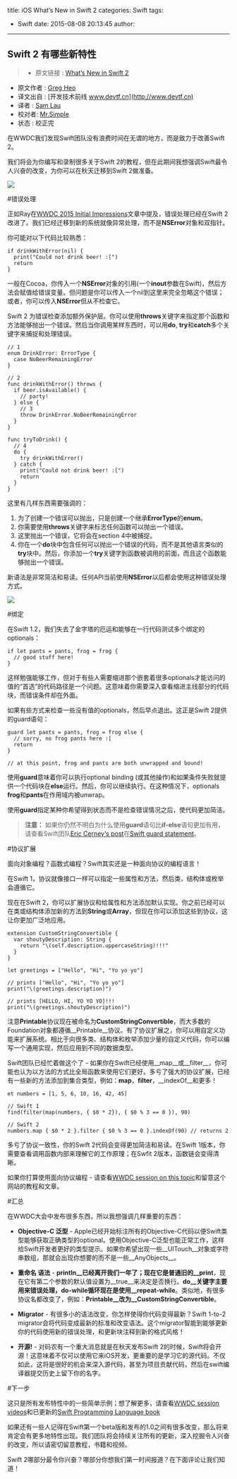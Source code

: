 title: iOS What’s New in Swift 2
categories: Swift
tags:
  - Swift
date: 2015-08-08 20:13:45
author:
---
Swift 2 有哪些新特性
---

> * 原文链接 : [What’s New in Swift 2](http://www.raywenderlich.com/108522/whats-new-in-swift-2)
* 原文作者 : [Greg Heo](http://www.raywenderlich.com/u/gregheo)
* 译文出自 : [开发技术前线 www.devtf.cn](http://www.devtf.cn)
* 译者 : [Sam Lau](https://github.com/samlaudev) 
* 校对者: [Mr.Simple](https://github.com/bboyfeiyu)  
* 状态 :  校正完

在WWDC我们发现Swift团队没有浪费时间在无谓的地方，而是致力于改善Swift 2。

我们将会为你编写和录制很多关于Swift 2的教程，但在此期间我想强调Swift最令人兴奋的改变，为你可以在秋天迁移到Swift 2做准备。

![](http://cdn2.raywenderlich.com/wp-content/uploads/2015/06/swift-new.jpg)


#错误处理

正如Ray在[WWDC 2015 Initial Impressions](http://www.raywenderlich.com/108379/wwdc-2015-initial-impressions)文章中提及，错误处理已经在Swift 2改进了。我们已经迁移到新的系统就像异常处理，而不是**NSError**对象和双指针。

你可能对以下代码比较熟悉：

```
if drinkWithError(nil) {
  print("Could not drink beer! :[")
  return
}
```

一般在Cocoa，你传入一个**NSError**对象的引用(一个**inout**参数在Swift)，然后方法会赋值给错误变量。但问题是你可以传入一个nil到这里来完全忽略这个错误；或者，你可以传入**NSError**但从不检查它。

Swift 2 为错误检查添加额外保护层。你可以使用**throws**关键字来指定那个函数和方法能够抛出一个错误。然后当你调用某样东西时，可以用**do**, **try**和**catch**多个关键字来捕捉和处理错误。

```
// 1
enum DrinkError: ErrorType {
  case NoBeerRemainingError
}
 
// 2
func drinkWithError() throws {
  if beer.isAvailable() {
    // party!
  } else {
    // 3
    throw DrinkError.NoBeerRemainingError
  }
}
 
func tryToDrink() {
  // 4
  do {
    try drinkWithError()
  } catch {
    print("Could not drink beer! :[")
    return
  }
}

```

这里有几样东西需要强调的：

1. 为了创建一个错误可以抛出，只是创建一个继承**ErrorType**的**enum**。
2. 你需要使用**throws**关键字来标志任何函数可以抛出一个错误。
3. 这里抛出一个错误，它将会在section 4中被捕捉。
4. 你在一个**do**块中包含任何可以抛出一个错误的代码，而不是其他语言类似的**try**块中。然后，你添加一个**try**关键字到函数被调用的前面，而且这个函数能够抛出一个错误。

新语法是非常简洁和易读。任何API当前使用**NSError**以后都会使用这种错误处理方式。

![](http://cdn4.raywenderlich.com/wp-content/uploads/2015/06/throw-all-the-things-415x320.jpg)

<!-- more -->

#绑定

在Swift 1.2，我们失去了金字塔的厄运和能够在一行代码测试多个绑定的optionals：

```
if let pants = pants, frog = frog {
  // good stuff here!
}
```

这样勉强能够工作，但对于有些人需要缩进那个嵌套着很多optionals才能访问的值的“首选”的代码路径是一个问题。这意味着你需要深入查看缩进主线部分的代码块，而错误条件却在外面。

如果有些方式来检查一些没有值的optionals，然后早点退出。这正是Swift 2提供的guard语句：

```
guard let pants = pants, frog = frog else {
  // sorry, no frog pants here :[
  return
}
 
// at this point, frog and pants are both unwrapped and bound!
```

使用**guard**意味着你可以执行optional binding (或其他操作)和如果条件失败就提供一个代码块在**else**运行。然后，你可以继续执行。在这种情况下，optionals **frog**和**pants**在作用域内被unwrap。

使用**guard**指定某种你希望得到状态而不是检查错误情况之后，使代码更加简洁。

> **注意：** 如果你仍然不明白为什么使用**guard**语句比**if-else**语句更加有用，请查看Swift团队[Eric Cerney‘s post](http://www.raywenderlich.com/u/ecerney)在[Swift guard statement](http://ericcerney.com/swift-guard-statement/)。


#协议扩展

面向对象编程？函数式编程？Swift其实还是一种面向协议的编程语言！

在Swift 1，协议就像接口一样可以指定一些属性和方法，然后类，结构体或枚举会遵循它。

现在在Swift 2，你可以扩展协议和给属性和方法添加默认实现。你之前已经可以在类或结构体添加新的方法到**String**或**Array**，但现在你可以添加这些到协议，这让你更加广泛地应用。

```
extension CustomStringConvertible {
  var shoutyDescription: String {
    return "\(self.description.uppercaseString)!!!"
  }
}
 
let greetings = ["Hello", "Hi", "Yo yo yo"]
 
// prints ["Hello", "Hi", "Yo yo yo"]
print("\(greetings.description)")
 
// prints [HELLO, HI, YO YO YO]!!!
print("\(greetings.shoutyDescription)")

```

注意**Printable**协议现在被命名为**CustomStringConvertible**，而大多数的Foundation对象都遵循__Printable__协议。有了协议扩展之，你可以用自定义功能来扩展系统。相比于向很多类、结构体和枚举添加少量的自定义代码，你可以编写一个通用实现，然后应用到不同的数据类型。

Swift团队已经忙着做这个了 - 如果你在Swift已经使用__map__或__filter__，你可能也认为以方法的方式比全局函数来使用它们更好。多亏了强大的协议扩展，已经有一些新的方法添加到集合类型，例如：__map__，__filter__，__indexOf__和更多！

```
et numbers = [1, 5, 6, 10, 16, 42, 45]
 
// Swift 1
find(filter(map(numbers, { $0 * 2}), { $0 % 3 == 0 }), 90)
 
// Swift 2
numbers.map { $0 * 2 }.filter { $0 % 3 == 0 }.indexOf(90) // returns 2
```

多亏了协议一致性，你的Swift 2代码会变得更加简洁和易读。在Swift 1版本，你需要查看调用函数内部来理解它的工作原理；在Swfit 2版本，函数链会变得清晰。

如果你打算使用面向协议编程 - 请查看[WWDC session on this topic](https://developer.apple.com/videos/wwdc/2015/?id=408)和留意这个网站的教程和文章。


#汇总

在WWDC大会中发布很多东西，所以我想强调几样重要的东西：

* __Objective-C 泛型__ - Apple已经开始标注所有的Objective-C代码以便Swift类型能够获取正确类型的optional。使用Objective-C泛型也能正常工作，这样给Swift开发者更好的类型提示。如果你希望出现一些__UITouch__对象或字符串数组，那就会出现你想要的而不是一些__AnyObjects__。

* __重命名 语法__ - __println__已经离开我们一年了；现在它是普通旧的__print__，现在它有第二个参数的默认值设置为__true__来决定是否换行。__do__关键字主要用来错误处理，do-while循环现在是使用__repeat-while__。类似地，有很多协议名都改变了，例如：__Printable__改为__CustomStringConvertible__。

* __Migrator__ - 有很多小的语法改变，你怎样使得你代码变得最新？Swift 1-to-2 migrator会将代码变成最新的标准和改变语法。这个migrator智能到能够更新你的代码使用新的错误处理，和更新块注释到新的格式风格！

* __开源!__ - 对码农有一个重大消息就是在秋天发布Swift 2的时候，Swift将会开源！这意味着不仅可以使用它来iOS开发，更重要的是学习它的源代码。不仅如此，这将是很好的机会来深入源代码，甚至为项目贡献代码，然后在swift编译器提交历史上留下你的名字。


#下一步

这只是所有发布特性中的一些简单示例；想了解更多，请查看[WWDC session videos](https://developer.apple.com/videos/wwdc/2015/)和已更新的[Swift Programming Language book](https://itunes.apple.com/us/book/swift-programming-language/id1002622538?mt=11)

如果还有一些人记得在Swift第一个beta版和发布的1.0之间有很多改变，那么将来肯定会有更多地特性出现。我们团队将会持续关注所有的更新，深入挖掘令人兴奋的改变，所以请密切留意教程，书籍和视频。

Swift 2哪部分最令你兴奋？哪部分你想我们第一时间报道？在下面评论让我们知道！
